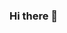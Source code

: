### Hi there 👋

<!--
**mrsone20/mrsone20** is a ✨ _special_ ✨ repository because its `README.md` (this file) appears on your GitHub profile.

Here are some ideas to get you started:

- 🔭 I’m currently working on ... ClarityInFocus
- 🌱 I’m currently learning ...Platforms
- 👯 I’m looking to collaborate on ... something that captures my attention
- 🤔 I’m looking for help with ...finding new partners once I launch my design
- 💬 Ask me about ...anything I am open and humble 
- 📫 How to reach me: ...email me 
- 😄 Pronouns: ... 🤔
- ⚡ Fun fact: ...There's over four hundred different types of spiders 
-->
